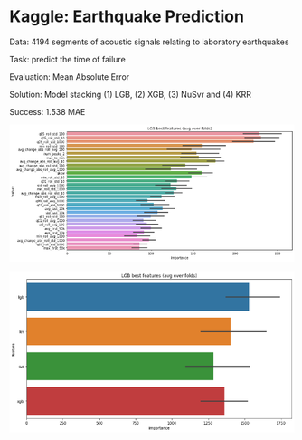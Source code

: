 # Kaggle: Earthquake Prediction

Data: 4194 segments of acoustic signals relating to laboratory earthquakes

Task: predict the time of failure

Evaluation: Mean Absolute Error

Solution: Model stacking (1) LGB, (2) XGB, (3) NuSvr and (4) KRR

Success: 1.538 MAE

![](feature_importance.png)

![](feature_importance_stack.png)
